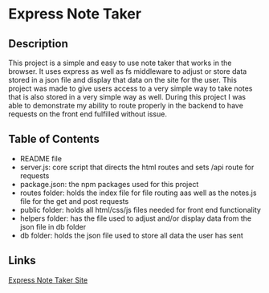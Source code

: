 # Express Note Taker

## Description 

This project is a simple and easy to use note taker that works in the browser. It uses express as well as fs middleware to adjust or store data stored in a json file and display that data on the site for the user. This project was made to give users access to a very simple way to take notes that is also stored in a very simple way as well. During this project I was able to demonstrate my ability to route properly in the backend to have requests on the front end fulfilled without issue.

## Table of Contents
- README file
- server.js: core script that directs the html routes and sets /api route for requests
- package.json: the npm packages used for this project
- routes folder: holds the index file for file routing aas well as the notes.js file for the get and post requests
- public folder: holds all html/css/js files needed for front end functionality
- helpers folder: has the file used to adjust and/or display data from the json file in db folder
- db folder: holds the json file used to store all data the user has sent

## Links 

[Express Note Taker Site]()